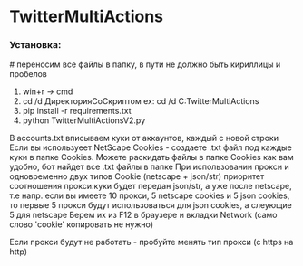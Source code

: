 # TwitterMultiActions

### Установка:

\# переносим все файлы в папку, в пути не должно быть кириллицы и пробелов

1. win+r -> cmd
2. cd /d ДиректорияСоСкриптом
ex: cd /d C\:TwitterMultiActions
3. pip install -r requirements.txt
4. python TwitterMultiActionsV2.py

В accounts.txt вписываем куки от аккаунтов, каждый с новой строки
Если вы используеет NetScape Cookies - создаете .txt файл под каждые куки в папке Cookies. Можете раскидать файлы в папке Cookies как вам удобно, бот найдет все .txt файлы в папке
При использовании прокси и одновременно двух типов Cookie (netscape + json/str) приоритет соотношения прокси:куки будет передан json/str, а уже после netscape, т.е напр. если вы имеете 10 прокси, 5 netscape cookies и 5 json cookies, то первые 5 прокси будут использоваться для json cookies, а слеующие 5 для netscape
Берем их из F12 в браузере и вкладки Network (само слово 'cookie' копировать не нужно)

Если прокси будут не работать - пробуйте менять тип прокси (с https на http)
